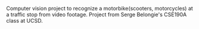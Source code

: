 Computer vision project to recognize a motorbike(scooters, motorcycles) at a traffic stop from video footage. Project from Serge Belongie's CSE190A class at UCSD.